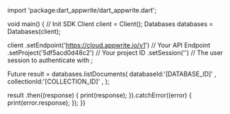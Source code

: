 import 'package:dart_appwrite/dart_appwrite.dart';

void main() { // Init SDK
  Client client = Client();
  Databases databases = Databases(client);

  client
    .setEndpoint('https://cloud.appwrite.io/v1') // Your API Endpoint
    .setProject('5df5acd0d48c2') // Your project ID
    .setSession('') // The user session to authenticate with
  ;

  Future result = databases.listDocuments(
    databaseId:'[DATABASE_ID]' ,
    collectionId:'[COLLECTION_ID]' ,
  );

  result
    .then((response) {
      print(response);
    }).catchError((error) {
      print(error.response);
  });
}}